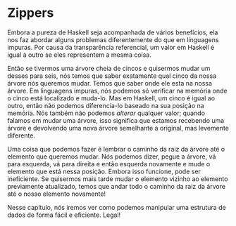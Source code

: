 Zippers
=======

Embora a pureza de Haskell seja acompanhada de vários benefícios, ela nos faz abordar alguns problemas diferentemente do que em linguagens impuras. Por causa da transparência referencial, um valor em Haskell é igual a outro se eles representem a mesma coisa.

Então se tivermos uma árvore cheia de cincos e quisermos mudar um desses para seis, nós temos que saber exatamente qual cinco da nossa árvore nós queremos mudar. Temos que saber onde ele esta na nossa árvore. Em linguagens impuras, nós podemos só verificar na memória onde o cinco está localizado e muda-lo. Mas em Haskell, um cinco é igual ao outro, então não podemos diferencia-lo baseado na sua posição na memória. Nós também não podemos <i>alterar</i> qualquer valor; quando falamos em mudar uma árvore, isso significa que estamos recebendo uma árvore e devolvendo uma nova árvore semelhante a original, mas levemente diferente.

Uma coisa que podemos fazer é lembrar o caminho da raiz da árvore até o elemento que queremos mudar. Nós podemos dizer, pegue a árvore, vá para esquerda, vá para direita e então esquerda novamente e mude o elemento que está nessa posição. Embora isso funcione, pode ser ineficiente. Se quisermos mais tarde mudar o elemento vizinho ao elemento previamente atualizado, temos que andar todo o caminho da raiz da árvore até o nosso elemento novamente!

Nesse capítulo, nós iremos ver como podemos manipular uma estrutura de dados de forma fácil e eficiente. Legal!